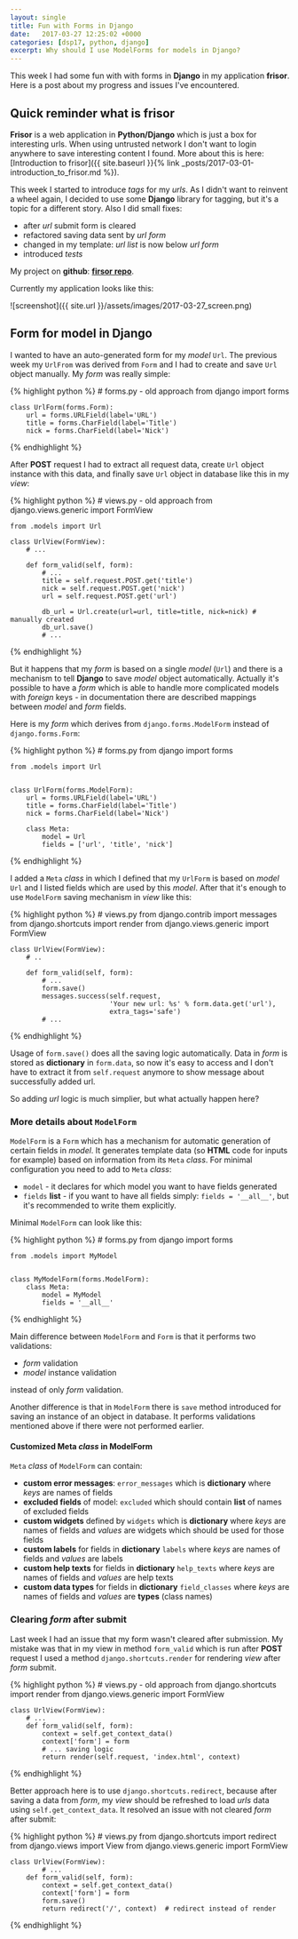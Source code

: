 ```yaml
---
layout: single
title: Fun with Forms in Django
date:   2017-03-27 12:25:02 +0000
categories: [dsp17, python, django]
excerpt: Why should I use ModelForms for models in Django?
---
```


This week I had some fun with with forms in **Django** in my application **frisor**.
Here is a post about my progress and issues I've encountered.

## Quick reminder what is **frisor**

**Frisor** is a web application in **Python/Django** which is just a box for interesting urls. When using untrusted network
I don't want to login anywhere to save interesting content I found. More about this is here:
[Introduction to frisor]({{ site.baseurl }}{% link _posts/2017-03-01-introduction_to_frisor.md %}).

This week I started to introduce *tags* for my *urls*. As I didn't want to reinvent a wheel
again, I decided to use some **Django** library for tagging, but it's a topic for a different story.
Also I did small fixes:

* after *url* submit form is cleared
* refactored saving data sent by *url form*
* changed in my template: *url list* is now below *url form*
* introduced *tests*

My project on **github**: [**firsor repo**](https://github.com/vevurka/frisor).

Currently my application looks like this:

![screenshot]({{ site.url }}/assets/images/2017-03-27_screen.png)

## Form for model in **Django**

I wanted to have an auto-generated form for my *model* `Url`.
The previous week my `UrlFrom` was derived from `Form` and I had to create and save `Url` object
manually. My *form* was really simple:

{% highlight python %}
    # forms.py - old approach
    from django import forms


    class UrlForm(forms.Form):
        url = forms.URLField(label='URL')
        title = forms.CharField(label='Title')
        nick = forms.CharField(label='Nick')

{% endhighlight %}

After **POST** request I had to extract all request data, create `Url` object instance with this data,
and finally save `Url` object in database like this in my *view*:

{% highlight python %}
    # views.py - old approach
    from django.views.generic import FormView

    from .models import Url

    class UrlView(FormView):
        # ...

        def form_valid(self, form):
            # ...
            title = self.request.POST.get('title')
            nick = self.request.POST.get('nick')
            url = self.request.POST.get('url')

            db_url = Url.create(url=url, title=title, nick=nick) # manually created
            db_url.save()
            # ...

{% endhighlight %}

But it happens that my *form* is based on a single *model* (`Url`) and there is a
mechanism to tell **Django** to save *model* object automatically. Actually it's possible
to have a *form* which is able to handle more complicated models with *foreign* keys -
in documentation there are described mappings between *model* and *form* fields.

Here is my *form* which
derives from `django.forms.ModelForm` instead of `django.forms.Form`:

{% highlight python %}
    # forms.py
    from django import forms

    from .models import Url


    class UrlForm(forms.ModelForm):
        url = forms.URLField(label='URL')
        title = forms.CharField(label='Title')
        nick = forms.CharField(label='Nick')

        class Meta:
            model = Url
            fields = ['url', 'title', 'nick']
{% endhighlight %}

I added a `Meta` *class* in which I defined that my `UrlForm` is based on *model* `Url` and
I listed fields which are used by this *model*.
After that it's enough to use `ModelForm` saving mechanism in *view* like this:

{% highlight python %}
    # views.py
    from django.contrib import messages
    from django.shortcuts import render
    from django.views.generic import FormView


    class UrlView(FormView):
        # ..

        def form_valid(self, form):
            # ...
            form.save()
            messages.success(self.request,
                             'Your new url: %s' % form.data.get('url'),
                             extra_tags='safe')
            # ...
{% endhighlight %}

Usage of `form.save()` does all the saving logic automatically. Data in *form* is stored as **dictionary**
in `form.data`, so now it's easy to access and I don't have to extract it from `self.request` anymore
to show message about successfully added url.

So adding *url* logic is much simplier, but what actually happen here?

### More details about `ModelForm`

`ModelForm` is a `Form` which has a mechanism for automatic generation of certain fields in
*model*. It generates template data (so **HTML** code for inputs for example)
based on information from its `Meta` *class*. For minimal configuration you need to add
to `Meta` *class*:

* `model` - it declares for which model you want to have fields generated
* `fields` **list** - if you want to have all fields simply: `fields = '__all__'`, but it's recommended
to write them explicitly.

Minimal `ModelForm` can look like this:

{% highlight python %}
    # forms.py
    from django import forms

    from .models import MyModel


    class MyModelForm(forms.ModelForm):
        class Meta:
            model = MyModel
            fields = '__all__'
{% endhighlight %}

Main difference between `ModelForm` and `Form` is that it performs two validations:

* *form* validation
* *model* instance validation

instead of only *form* validation.

Another difference is that in `ModelForm` there is `save` method introduced for saving
an instance of an object in database. It performs validations mentioned above if there were
not performed earlier.


#### Customized Meta *class* in ModelForm

`Meta` *class* of `ModelForm` can contain:

* **custom error messages**: `error_messages` which is **dictionary** where *keys* are names of fields
* **excluded fields** of model: `excluded` which should contain **list** of names of excluded fields
* **custom widgets** defined by `widgets` which is **dictionary** where *keys* are names of fields
and *values* are widgets which should be used for those fields
* **custom labels** for fields in **dictionary** `labels` where *keys* are names of fields
and *values* are labels
* **custom help texts** for fields in **dictionary** `help_texts` where *keys* are names of fields
and *values* are help texts
* **custom data types** for fields in **dictionary** `field_classes` where *keys* are names of fields
and *values* are **types** (class names)


### Clearing *form* after submit

Last week I had an issue that my form wasn't cleared after submission. My mistake was that in
my view in method `form_valid` which is run after **POST** request I used
a method `django.shortcuts.render` for rendering *view* after *form* submit.

{% highlight python %}
    # views.py - old approach
    from django.shortcuts import render
    from django.views.generic import FormView


    class UrlView(FormView):
        # ...
        def form_valid(self, form):
            context = self.get_context_data()
            context['form'] = form
            # ... saving logic
            return render(self.request, 'index.html', context)
{% endhighlight %}

Better approach here is to use `django.shortcuts.redirect`, because after saving a data from
*form*, my *view* should be refreshed to load *urls* data using `self.get_context_data`. It resolved
an issue with not cleared *form* after submit:

{% highlight python %}
    # views.py
    from django.shortcuts import redirect
    from django.views import View
    from django.views.generic import FormView


    class UrlView(FormView):
            # ...
        def form_valid(self, form):
            context = self.get_context_data()
            context['form'] = form
            form.save()
            return redirect('/', context)  # redirect instead of render
{% endhighlight %}
